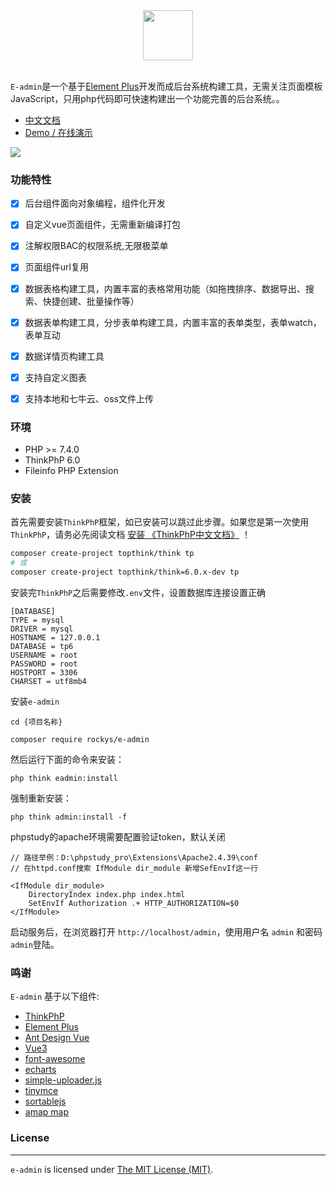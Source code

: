 <div align="center">
    <img src="http://rocky-git.gitee.io/e-admin-sites/static/logo.50c3504.png" height="80"> 
</div>
<br>
<p align=""><code>E-admin</code>是一个基于<a href="https://www.laravel-admin.org/" target="_blank">Element Plus</a>开发而成后台系统构建工具，无需关注页面模板JavaScript，只用php代码即可快速构建出一个功能完善的后台系统。。</p>


- [中文文档](http://rocky-git.gitee.io/e-admin-sites/#/zh-CN/component/installation)
- [Demo / 在线演示](https://eadmin.togy.com.cn)



![](http://rocky-git.gitee.io/e-admin-sites/static/theme-index-bg1.fed340c.png)




### 功能特性

- [x] 后台组件面向对象编程，组件化开发
- [x] 自定义vue页面组件，无需重新编译打包
- [x] 注解权限BAC的权限系统,无限极菜单
- [x] 页面组件url复用
- [x] 数据表格构建工具，内置丰富的表格常用功能（如拖拽排序、数据导出、搜索、快捷创建、批量操作等）
- [x] 数据表单构建工具，分步表单构建工具，内置丰富的表单类型，表单watch，表单互动
- [x] 数据详情页构建工具
- [x] 支持自定义图表
- [x] 支持本地和七牛云、oss文件上传


### 环境
 - PHP >= 7.4.0
 - ThinkPhP 6.0
 - Fileinfo PHP Extension

### 安装


首先需要安装`ThinkPhP`框架，如已安装可以跳过此步骤。如果您是第一次使用`ThinkPhP`，请务必先阅读文档 [安装 《ThinkPhP中文文档》](https://www.kancloud.cn/manual/thinkphp6_0/1037481) ！
```bash
composer create-project topthink/think tp
# 或
composer create-project topthink/think=6.0.x-dev tp
```

安装完`ThinkPhP`之后需要修改`.env`文件，设置数据库连接设置正确

```dotenv
[DATABASE]
TYPE = mysql
DRIVER = mysql
HOSTNAME = 127.0.0.1
DATABASE = tp6
USERNAME = root
PASSWORD = root
HOSTPORT = 3306
CHARSET = utf8mb4
```

安装`e-admin`


```
cd {项目名称}

composer require rockys/e-admin
```

然后运行下面的命令来安装：

```
php think eadmin:install
```

强制重新安装：

```
php think admin:install -f
```

phpstudy的apache环境需要配置验证token，默认关闭
```dotenv
// 路径举例：D:\phpstudy_pro\Extensions\Apache2.4.39\conf
// 在httpd.conf搜索 IfModule dir_module 新增SefEnvIf这一行

<IfModule dir_module>
    DirectoryIndex index.php index.html
    SetEnvIf Authorization .+ HTTP_AUTHORIZATION=$0
</IfModule>
```

启动服务后，在浏览器打开 `http://localhost/admin`，使用用户名 `admin` 和密码 `admin`登陆。




### 鸣谢
`E-admin` 基于以下组件:

+ [ThinkPhP](http://www.thinkphp.cn/)
+ [Element Plus](https://element-plus.gitee.io/)
+ [Ant Design Vue](https://2x.antdv.com/)
+ [Vue3](https://cn.vuejs.org/)
+ [font-awesome](http://fontawesome.io)
+ [echarts](https://echarts.apache.org/)
+ [simple-uploader.js](https://github.com/simple-uploader/Uploader)
+ [tinymce](https://www.tiny.cloud/)
+ [sortablejs](http://www.sortablejs.com/)
+ [amap map](https://www.amap.com/)


### License
------------
`e-admin` is licensed under [The MIT License (MIT)](LICENSE).
